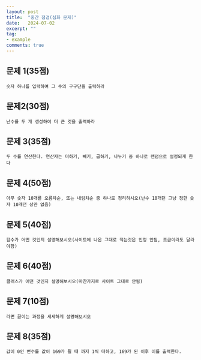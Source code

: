 ```yaml
---
layout: post
title:  "중간 점검(심화 문제)"
date:   2024-07-02
excerpt: ""
tag:
- example
comments: true
---
```


## 문제 1(35점)
    숫자 하나를 입력하여 그 수의 구구단을 출력하라

## 문제2(30점)
    난수를 두 개 생성하여 더 큰 것을 출력하라

## 문제 3(35점)
    두 수를 연산한다. 연산자는 더하기, 빼기, 곱하기, 나누기 중 하나로 랜덤으로 설정되게 한다

## 문제 4(50점)
    아무 숫자 10개를 오름차순, 또는 내림차순 중 하나로 정리하시오(난수 10개던 그냥 정한 숫자 10개던 상관 없음)

## 문제 5(40점)
    함수가 어떤 것인지 설명해보시오(사이트에 나온 그대로 적는것은 인정 안됨, 조금이라도 달라야함)

## 문제 6(40점)
    클래스가 어떤 것인지 설명해보시오(마찬가지로 사이트 그대로 안됨)

## 문제 7(10점)
    라면 끓이는 과정을 세세하게 설명해보시오

## 문제 8(35점)
    값이 0인 변수를 값이 169가 될 때 까지 1씩 더하고, 169가 된 이후 이를 출력한다.